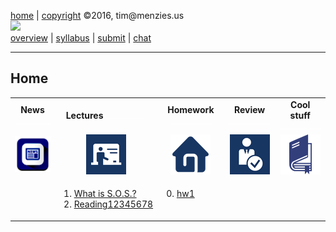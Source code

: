 [home](http://tiny.cc/fss2016) | [copyright](https://github.com/txt/fss16/blob/master/LICENSE.md) &copy;2016, tim&commat;menzies.us<br>
[<img width=900 src="https://raw.githubusercontent.com/txt/fss16/master/img/fss16.png">](http://tiny.cc/fss2016)   <br>
[overview](https://github.com/txt/fss16/blob/master/doc/glance.md) |
[syllabus](https://github.com/txt/fss16/blob/master/doc/syllabus.md) |
[submit](http://tiny.cc/fss2016give) |
[chat](https://fss16.slack.com/) 


_______



## Home

<table border=0 align=center>
<tr>
<td align=center><b>News
<img width=65 src="img/200x1.png"></b>
</td>
<td align=center><b>Lectures
<img width=65 src="img/200x1.png"></b>
</td><td align=center><b>Homework
<img width=65 src="img/200x1.png"></b>
</td><td align=center><b>Review
<img width=65 src="img/200x1.png">
</td><td align=center><b>Cool stuff
<img width=90 src="img/200x1.png">
</td>
</tr>
<tr>
<td align=center><img src="img/news.png">
</td><td align=center><img src="img/lectures.gif">
</td><td align=center><img src="img/homework.png">
</td><td align=center><img src="img/review.gif">
</td><td align=center><img width=64 src="img/books.png">
</td> </tr>
<tr>
<td valign=top  xwidth="100px">

</td>
<td valign=top  xwidth="100px">

1. <a href="doc/talk1.md">What is S.O.S.?</a><br>
0. <a href="doc/reading12345678.md">Reading12345678</a>

</td><td valign=top xwidth="100px">

0. <a href="doc/hw1.md">hw1</a>

</td><td valign=top xwidth="100px">




</td><td valign=top><small>

</td>
</tr></table>

